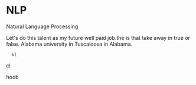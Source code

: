 # NLP
Natural Language Processing
  
Let's do this talent as my future well paid job.the
is that take away
in true or false. 
Alabama university in Tuscaloosa in Alabama. 

   
  
  
      kl
  cl
  
hoob
